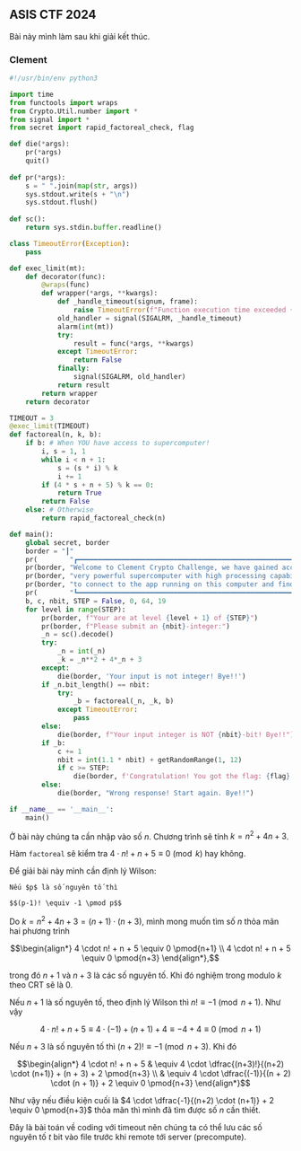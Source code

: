 ## ASIS CTF 2024

Bài này mình làm sau khi giải kết thúc.

### Clement

```python
#!/usr/bin/env python3

import time
from functools import wraps
from Crypto.Util.number import *
from signal import *
from secret import rapid_factoreal_check, flag

def die(*args):
	pr(*args)
	quit()
	
def pr(*args):
	s = " ".join(map(str, args))
	sys.stdout.write(s + "\n")
	sys.stdout.flush()
	
def sc():
	return sys.stdin.buffer.readline()

class TimeoutError(Exception):
	pass

def exec_limit(mt):
	def decorator(func):
		@wraps(func)
		def wrapper(*args, **kwargs):
			def _handle_timeout(signum, frame):
				raise TimeoutError(f"Function execution time exceeded {mt} seconds.")
			old_handler = signal(SIGALRM, _handle_timeout)
			alarm(int(mt))
			try:
				result = func(*args, **kwargs)
			except TimeoutError:
				return False
			finally:
				signal(SIGALRM, old_handler)
			return result
		return wrapper
	return decorator

TIMEOUT = 3
@exec_limit(TIMEOUT)
def factoreal(n, k, b):
	if b: # When YOU have access to supercomputer!
		i, s = 1, 1
		while i < n + 1:
			s = (s * i) % k
			i += 1
		if (4 * s + n + 5) % k == 0:
			return True
		return False
	else: # Otherwise
		return rapid_factoreal_check(n)

def main():
	global secret, border
	border = "┃"
	pr(        "┏━━━━━━━━━━━━━━━━━━━━━━━━━━━━━━━━━━━━━━━━━━━━━━━━━━━━━━━━━━━━━━━━━━━━┓")
	pr(border, "Welcome to Clement Crypto Challenge, we have gained access to a   ", border)
	pr(border, "very powerful supercomputer with high processing capabilities. Try", border)
	pr(border, "to connect to the app running on this computer and find the flag. ", border)
	pr(        "┗━━━━━━━━━━━━━━━━━━━━━━━━━━━━━━━━━━━━━━━━━━━━━━━━━━━━━━━━━━━━━━━━━━━━┛")
	b, c, nbit, STEP = False, 0, 64, 19
	for level in range(STEP):
		pr(border, f"Your are at level {level + 1} of {STEP}")
		pr(border, f"Please submit an {nbit}-integer:")
		_n = sc().decode()
		try:
			_n = int(_n)
			_k = _n**2 + 4*_n + 3
		except:
			die(border, 'Your input is not integer! Bye!!')
		if _n.bit_length() == nbit:
			try:
				_b = factoreal(_n, _k, b)
			except TimeoutError:
				pass
		else:
			die(border, f"Your input integer is NOT {nbit}-bit! Bye!!") 
		if _b:
			c += 1
			nbit = int(1.1 * nbit) + getRandomRange(1, 12)
			if c >= STEP:
				die(border, f'Congratulation! You got the flag: {flag}')
		else:
			die(border, "Wrong response! Start again. Bye!!") 

if __name__ == '__main__':
	main()
```

Ở bài này chúng ta cần nhập vào số $n$. Chương trình sẽ tính $k = n^2 + 4 n + 3$.

Hàm `factoreal` sẽ kiểm tra $4 \cdot n! + n + 5 \equiv 0 \pmod k$ hay không.

Để giải bài này mình cần định lý Wilson:

```{admonition} Định lý Wilson
Nếu $p$ là số nguyên tố thì

$$(p-1)! \equiv -1 \pmod p$$
```

Do $k = n^2 + 4n + 3 = (n + 1) \cdot (n + 3)$, mình mong muốn tìm số $n$ thỏa mãn hai phương trình

$$\begin{align*}
    4 \cdot n! + n + 5 \equiv 0 \pmod{n+1} \\ 
    4 \cdot n! + n + 5 \equiv 0 \pmod{n+3}
\end{align*},$$

trong đó $n+1$ và $n+3$ là các số nguyên tố. Khi đó nghiệm trong modulo $k$ theo CRT sẽ là $0$.

Nếu $n + 1$ là số nguyên tố, theo định lý Wilson thì $n! \equiv -1 \pmod{n+1}$. Như vậy

$$4 \cdot n! + n + 5 \equiv 4 \cdot (-1) + (n + 1) + 4 \equiv -4 + 4 \equiv 0 \pmod{n+1}$$

Nếu $n + 3$ là số nguyên tố thì $(n+2)! \equiv -1 \pmod{n+3}$. Khi đó

$$\begin{align*}
    4 \cdot n! + n + 5 & \equiv 4 \cdot \dfrac{(n+3)!}{(n+2) \cdot (n+1)} + (n + 3) + 2 \pmod{n+3} \\
    & \equiv 4 \cdot \dfrac{(-1)}{(n + 2) \cdot (n + 1)} + 2 \equiv 0 \pmod{n+3}
\end{align*}$$

Như vậy nếu điều kiện cuối là $4 \cdot \dfrac{-1}{(n+2) \cdot (n+1)} + 2 \equiv 0 \pmod{n+3}$ thỏa mãn thì mình đã tìm được số $n$ cần thiết.

Đây là bài toán về coding với timeout nên chúng ta có thể lưu các số nguyên tố $t$ bit vào file trước khi remote tới server (precompute).